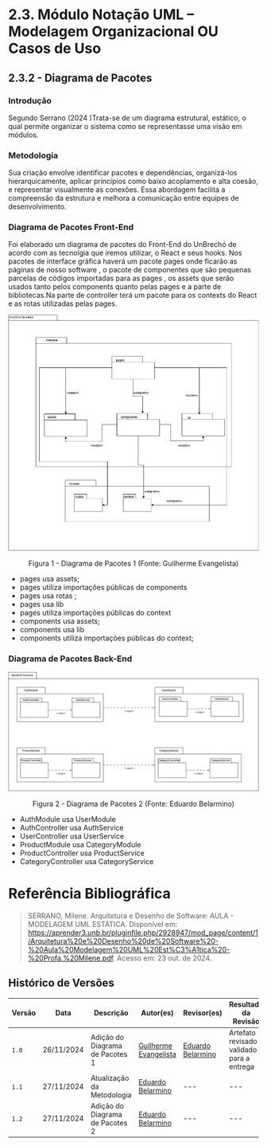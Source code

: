 # 2.3. Módulo Notação UML – Modelagem Organizacional OU Casos de Uso

## 2.3.2 - Diagrama de Pacotes 

### Introdução 

Segundo Serrano (2024 )Trata-se de um diagrama estrutural, estático, o qual permite organizar o sistema como se representasse uma visão em módulos.

### Metodologia 

<!-- O diagrama foi feito pelo integrante Guilherme Evangelista a partir do site app.diagrams que permite criar vários diagramas , incluindo diagramas UML. -->

Sua criação envolve identificar pacotes e dependências, organizá-los hierarquicamente, aplicar princípios como baixo acoplamento e alta coesão, e representar visualmente as conexões. Essa abordagem facilita a compreensão da estrutura e melhora a comunicação entre equipes de desenvolvimento.

### Diagrama de Pacotes Front-End

Foi elaborado um diagrama de pacotes do Front-End do UnBrechó de acordo com as tecnolgia que iremos utilizar, o React e seus hooks. Nos pacotes de interface gráfica haverá um pacote pages onde ficarão as páginas de nosso software , o pacote de componentes que são pequenas parcelas de códigos importadas para as pages , os assets que serão usados tanto pelos components quanto pelas pages e a parte de bibliotecas.Na parte de controller terá um pacote para os contexts do React e as rotas utilizadas pelas pages.

![](../Imagens/DiagramaPacotesFront.png)
<center>
Figura 1 - Diagrama de Pacotes 1 (Fonte: Guilherme Evangelista)
</center>

- pages usa assets;
- pages utiliza importações públicas de components
- pages usa rotas ;
- pages usa lib
- pages utiliza importações públicas do context
- components usa assets;
- components usa lib
- components utiliza importações públicas do context;

### Diagrama de Pacotes Back-End

![](../Imagens/DiagramaPacotesBack.png)
<center>
Figura 2 - Diagrama de Pacotes 2 (Fonte: Eduardo Belarmino)
</center>

- AuthModule usa UserModule
- AuthController usa AuthService
- UserController usa UserService
- ProductModule usa CategoryModule
- ProductController usa ProductService
- CategoryController usa CategoryService

# Referência Bibliográfica

 > SERRANO, Milene. Arquitetura e Desenho de Software: AULA - MODELAGEM UML ESTÁTICA. Disponível em: <https://aprender3.unb.br/pluginfile.php/2928947/mod_page/content/1/Arquitetura%20e%20Desenho%20de%20Software%20-%20Aula%20Modelagem%20UML%20Est%C3%A1tica%20-%20Profa.%20Milene.pdf>. Acesso em: 23 out. de 2024.

## Histórico de Versões

| Versão | Data | Descrição | Autor(es) | Revisor(es) | Resultado da Revisão |
| ------ | ---- | --------- | --------- | ----------- | -------------------- |
| `1.0`  | 26/11/2024 | Adição do Diagrama de Pacotes 1 | [Guilherme Evangelista](https://github.com/guinuto) | [Eduardo Belarmino](https://github.com/eduard0803) | Artefato revisado e validado para a entrega |
| `1.1` | 27/11/2024 | Atualização da Metodologia | [Eduardo Belarmino](https://github.com/eduard0803) | --- | --- |
| `1.2` | 27/11/2024 | Adição do Diagrama de Pacotes 2 | [Eduardo Belarmino](https://github.com/eduard0803) | --- | --- |
